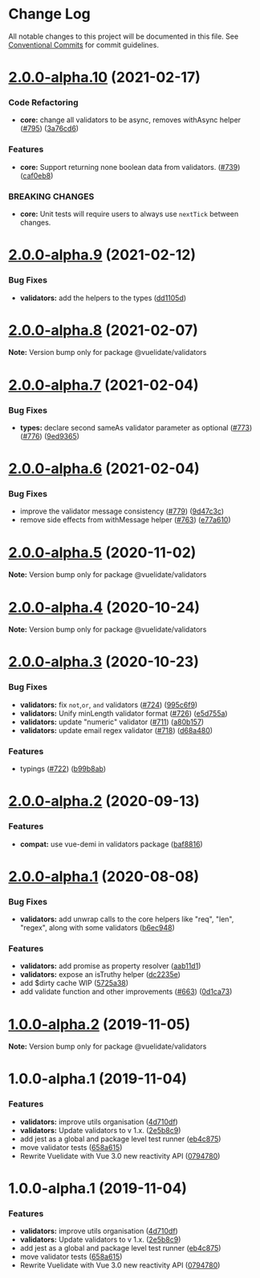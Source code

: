 # Change Log

All notable changes to this project will be documented in this file.
See [Conventional Commits](https://conventionalcommits.org) for commit guidelines.

# [2.0.0-alpha.10](https://github.com/vuelidate/vuelidate/compare/@vuelidate/validators@2.0.0-alpha.9...@vuelidate/validators@2.0.0-alpha.10) (2021-02-17)


### Code Refactoring

* **core:** change all validators to be async, removes withAsync helper ([#795](https://github.com/vuelidate/vuelidate/issues/795)) ([3a76cd6](https://github.com/vuelidate/vuelidate/commit/3a76cd6f3da68d45e674f867506969b77428b2b8))


### Features

* **core:** Support returning none boolean data from validators. ([#739](https://github.com/vuelidate/vuelidate/issues/739)) ([caf0eb8](https://github.com/vuelidate/vuelidate/commit/caf0eb8b68247efef2e3bf86173a043eeda23570))


### BREAKING CHANGES

* **core:** Unit tests will require users to always use `nextTick` between changes.





# [2.0.0-alpha.9](https://github.com/vuelidate/vuelidate/compare/@vuelidate/validators@2.0.0-alpha.8...@vuelidate/validators@2.0.0-alpha.9) (2021-02-12)


### Bug Fixes

* **validators:** add the helpers to the types ([dd1105d](https://github.com/vuelidate/vuelidate/commit/dd1105deaf0b7d7d4212ee0d4318747342d4080a))





# [2.0.0-alpha.8](https://github.com/vuelidate/vuelidate/compare/@vuelidate/validators@2.0.0-alpha.7...@vuelidate/validators@2.0.0-alpha.8) (2021-02-07)

**Note:** Version bump only for package @vuelidate/validators





# [2.0.0-alpha.7](https://github.com/vuelidate/vuelidate/compare/@vuelidate/validators@2.0.0-alpha.6...@vuelidate/validators@2.0.0-alpha.7) (2021-02-04)


### Bug Fixes

* **types:** declare second sameAs validator parameter as optional ([#773](https://github.com/vuelidate/vuelidate/issues/773)) ([#776](https://github.com/vuelidate/vuelidate/issues/776)) ([9ed9365](https://github.com/vuelidate/vuelidate/commit/9ed9365fb264a0e0f5024fba43e2dedf15e981d2))





# [2.0.0-alpha.6](https://github.com/vuelidate/vuelidate/compare/@vuelidate/validators@2.0.0-alpha.5...@vuelidate/validators@2.0.0-alpha.6) (2021-02-04)


### Bug Fixes

* improve the validator message consistency ([#779](https://github.com/vuelidate/vuelidate/issues/779)) ([9d47c3c](https://github.com/vuelidate/vuelidate/commit/9d47c3c1507952a519d007b3dfdffb9c080a6640))
* remove side effects from withMessage helper ([#763](https://github.com/vuelidate/vuelidate/issues/763)) ([e77a610](https://github.com/vuelidate/vuelidate/commit/e77a61039afcac3dcce66d84d4229ead5b050a58))





# [2.0.0-alpha.5](https://github.com/vuelidate/vuelidate/compare/@vuelidate/validators@2.0.0-alpha.4...@vuelidate/validators@2.0.0-alpha.5) (2020-11-02)

**Note:** Version bump only for package @vuelidate/validators





# [2.0.0-alpha.4](https://github.com/vuelidate/vuelidate/compare/@vuelidate/validators@2.0.0-alpha.3...@vuelidate/validators@2.0.0-alpha.4) (2020-10-24)

**Note:** Version bump only for package @vuelidate/validators





# [2.0.0-alpha.3](https://github.com/vuelidate/vuelidate/compare/@vuelidate/validators@2.0.0-alpha.2...@vuelidate/validators@2.0.0-alpha.3) (2020-10-23)


### Bug Fixes

* **validators:** fix `not`,`or`, `and` validators ([#724](https://github.com/vuelidate/vuelidate/issues/724)) ([995c6f9](https://github.com/vuelidate/vuelidate/commit/995c6f909e43e4e03622d96986123498e6fa6378))
* **validators:** Unify minLength validator format ([#726](https://github.com/vuelidate/vuelidate/issues/726)) ([e5d755a](https://github.com/vuelidate/vuelidate/commit/e5d755a429ee9bbb20c24d893e98fa7a082aaf0a))
* **validators:** update "numeric" validator ([#711](https://github.com/vuelidate/vuelidate/issues/711)) ([a80b157](https://github.com/vuelidate/vuelidate/commit/a80b1574f3e456970b92da61efe0e1e4a7a1e101))
* **validators:** update email regex validator ([#718](https://github.com/vuelidate/vuelidate/issues/718)) ([d68a480](https://github.com/vuelidate/vuelidate/commit/d68a48062c2cf21512d8c7e72ceb843a083ac4c5))


### Features

* typings ([#722](https://github.com/vuelidate/vuelidate/issues/722)) ([b99b8ab](https://github.com/vuelidate/vuelidate/commit/b99b8ab14fe6fdd81c3796594053147feb647961))





# [2.0.0-alpha.2](https://github.com/vuelidate/vuelidate/compare/@vuelidate/validators@2.0.0-alpha.1...@vuelidate/validators@2.0.0-alpha.2) (2020-09-13)


### Features

* **compat:** use vue-demi in validators package ([baf8816](https://github.com/vuelidate/vuelidate/commit/baf881617ae2579a5b17f42963987f11e180c482))





# [2.0.0-alpha.1](https://github.com/vuelidate/vuelidate/compare/@vuelidate/validators@2.0.0-alpha.0...@vuelidate/validators@2.0.0-alpha.1) (2020-08-08)


### Bug Fixes

* **validators:** add unwrap calls to the core helpers like "req", "len", "regex", along with some validators ([b6ec948](https://github.com/vuelidate/vuelidate/commit/b6ec948e629e169f78d2679cb50162aeb3631f2d))


### Features

* **validators:** add promise as property resolver ([aab11d1](https://github.com/vuelidate/vuelidate/commit/aab11d16a804550f7c3bc3acebd2af0f850486ca))
* **validators:** expose an isTruthy helper ([dc2235e](https://github.com/vuelidate/vuelidate/commit/dc2235e612e8663b56488eb79eeb7fe99c72b6bc))
* add $dirty cache WIP ([5725a38](https://github.com/vuelidate/vuelidate/commit/5725a38da12848fc699c719dafa06706107f0374))
* add validate function and other improvements ([#663](https://github.com/vuelidate/vuelidate/issues/663)) ([0d1ca73](https://github.com/vuelidate/vuelidate/commit/0d1ca73ca5f7574e15256cf8bfa94ea6170dc2dc))





# [1.0.0-alpha.2](https://github.com/vuelidate/vuelidate/compare/@vuelidate/validators@1.0.0-alpha.1...@vuelidate/validators@1.0.0-alpha.2) (2019-11-05)

**Note:** Version bump only for package @vuelidate/validators





# 1.0.0-alpha.1 (2019-11-04)


### Features

* **validators:** improve utils organisation ([4d710df](https://github.com/vuelidate/vuelidate/commit/4d710dfa1aeaab955dc81fa57e754c0932991121))
* **validators:** Update validators to v 1.x. ([2e5b8c9](https://github.com/vuelidate/vuelidate/commit/2e5b8c9e777c94ab40d7762f6ddc6a82e6e02651))
* add jest as a global and package level test runner ([eb4c875](https://github.com/vuelidate/vuelidate/commit/eb4c875a442d626fec1b68d03e043c4ec94cfea9))
* move validator tests ([658a615](https://github.com/vuelidate/vuelidate/commit/658a6152f958cf6fc9c1028457682622d367e006))
* Rewrite Vuelidate with Vue 3.0 new reactivity API ([0794780](https://github.com/vuelidate/vuelidate/commit/0794780c5937cdc11ab8aa5447c85fa0a77d0932))





# 1.0.0-alpha.1 (2019-11-04)


### Features

* **validators:** improve utils organisation ([4d710df](https://github.com/vuelidate/vuelidate/commit/4d710dfa1aeaab955dc81fa57e754c0932991121))
* **validators:** Update validators to v 1.x. ([2e5b8c9](https://github.com/vuelidate/vuelidate/commit/2e5b8c9e777c94ab40d7762f6ddc6a82e6e02651))
* add jest as a global and package level test runner ([eb4c875](https://github.com/vuelidate/vuelidate/commit/eb4c875a442d626fec1b68d03e043c4ec94cfea9))
* move validator tests ([658a615](https://github.com/vuelidate/vuelidate/commit/658a6152f958cf6fc9c1028457682622d367e006))
* Rewrite Vuelidate with Vue 3.0 new reactivity API ([0794780](https://github.com/vuelidate/vuelidate/commit/0794780c5937cdc11ab8aa5447c85fa0a77d0932))

